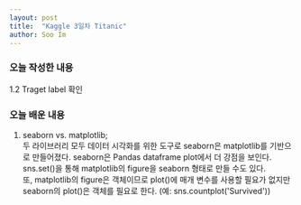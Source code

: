 ```yaml
---
layout: post
title:  "Kaggle 3일차 Titanic"
author: Soo Im
---
```

### 오늘 작성한 내용  
1.2 Traget label 확인  
### 오늘 배운 내용
1. seaborn vs. matplotlib;  
두 라이브러리 모두 데이터 시각화를 위한 도구로 seaborn은 matplotlib를 기반으로 만들어졌다. seaborn은 Pandas dataframe plot에서 더 강점을 보인다. sns.set()을 통해 matplotlib의 figure을 seaborn 형태로 만들 수도 있다.  
또, matplotlib의 figure은 객체이므로 plot()에 매개 변수를 사용할 필요가 없지만 seaborn의 plot()은 객체를 필요로 한다. (예: sns.countplot('Survived'))
